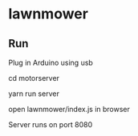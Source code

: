 # lawnmower

## Run
Plug in Arduino using usb

cd motorserver

yarn run server

open lawnmower/index.js in browser


Server runs on port 8080
